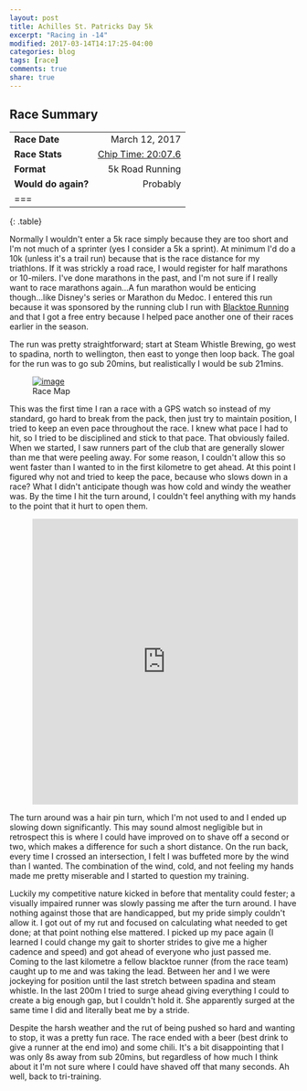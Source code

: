 ```yaml
---
layout: post
title: Achilles St. Patricks Day 5k
excerpt: "Racing in -14"
modified: 2017-03-14T14:17:25-04:00
categories: blog
tags: [race]
comments: true
share: true
---
```


## Race Summary

|                       |                   |
|:----------------------|------------------:|
| **Race Date**			| March 12, 2017	|
| **Race Stats**		| [Chip Time: 20:07.6](https://www.sportstats.ca/display-results.xhtml?raceid=42101)|
| **Format** 			| 5k Road Running|
| **Would do again?** 	| Probably 							|
| ===
{: .table}

Normally I wouldn't enter a 5k race simply because they are too short and I'm not much of a sprinter (yes I consider a 5k a sprint). At minimum I'd do a 10k (unless it's a trail run) because that is the race distance for my triathlons. If it was strickly a road race, I would register for half marathons or 10-milers. I've done marathons in the past, and I'm not sure if I really want to race marathons again...A fun marathon would be enticing though...like Disney's series or Marathon du Medoc. I entered this run because it was sponsored by the running club I run with [Blacktoe Running](http://blacktoerunning.com/) and that I got a free entry because I helped pace another one of their races earlier in the season. 

The run was pretty straightforward; start at Steam Whistle Brewing, go west to spadina, north to wellington, then east to yonge then loop back. The goal for the run was to go sub 20mins, but realistically I would be sub 21mins. 

<figure>
	<a href="http://www.achillesstpatricksday5k.ca/images/route-map.png"><img src="http://www.achillesstpatricksday5k.ca/images/route-map.png" alt="image"></a>
	<figcaption>Race Map</figcaption>
</figure>

This was the first time I ran a race with a GPS watch so instead of my standard, go hard to break from the pack, then just try to maintain position, I tried to keep an even pace throughout the race. I knew what pace I had to hit, so I tried to be disciplined and stick to that pace. That obviously failed. When we started, I saw runners part of the club that are generally slower than me that were peeling away. For some reason, I couldn't allow this so went faster than I wanted to in the first kilometre to get ahead. At this point I figured why not and tried to keep the pace, because who slows down in a race? What I didn't anticipate though was how cold and windy the weather was. By the time I hit the turn around, I couldn't feel anything with my hands to the point that it hurt to open them.

<figure>
	<a href="https://connect.garmin.com/modern/activity/1617006634"><iframe src='https://connect.garmin.com/modern/activity/embed/1617006634' title='Downtown Toronto (Harbourfront East / Union Station / Toronto Island) Running' width='465' height='500' frameborder='0'></iframe></a>
</figure>

The turn around was a hair pin turn, which I'm not used to and I ended up slowing down significantly. This may sound almost negligible but in retrospect this is where I could have improved on to shave off a second or two, which makes a difference for such a short distance. On the run back, every time I crossed an intersection, I felt I was buffeted more by the wind than I wanted. The combination of the wind, cold, and not feeling my hands made me pretty miserable and I started to question my training.

Luckily my competitive nature kicked in before that mentality could fester; a visually impaired runner was slowly passing me after the turn around. I have nothing against those that are handicapped, but my pride simply couldn't allow it. I got out of my rut and focused on calculating what needed to get done; at that point nothing else mattered. I picked up my pace again (I learned I could change my gait to shorter strides to give me a higher cadence and speed) and got ahead of everyone who just passed me. Coming to the last kilometre a fellow blacktoe runner (from the race team) caught up to me and was taking the lead. Between her and I we were jockeying for position until the last stretch between spadina and steam whistle. In the last 200m I tried to surge ahead giving everything I could to create a big enough gap, but I couldn't hold it. She apparently surged at the same time I did and literally beat me by a stride. 

Despite the harsh weather and the rut of being pushed so hard and wanting to stop, it was a pretty fun race. The race ended with a beer (best drink to give a runner at the end imo) and some chili. It's a bit disappointing that I was only 8s away from sub 20mins, but regardless of how much I think about it I'm not sure where I could have shaved off that many seconds. Ah well, back to tri-training.